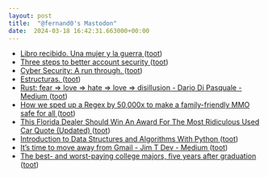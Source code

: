 ```yaml
---
layout: post
title:  "@fernand0's Mastodon"
date:  2024-03-18 16:42:31.663000+00:00
---
```

*  [Libro recibido. Una mujer y la guerra ](https://fotografiasenmovimiento.wordpress.com/2024/03/18/libro-recibido-una-mujer-y-la-guerra) ([toot](https://mastodon.social/@fernand0/112117688019375361))
*  [Three steps to better account security ](https://dev.to/github/three-steps-to-better-account-security-14g) ([toot](https://mastodon.social/@fernand0/112117685845566445))
*  [Cyber Security: A run through. ](https://dev.to/dev180memes/cyber-security-a-run-through-1jk) ([toot](https://mastodon.social/@fernand0/112117431441443456))
*  [Estructuras. ](https://www.flickr.com/photos/fernand0/53563844272) ([toot](https://mastodon.social/@fernand0/112117354541723196))
*  [Rust: fear => love => hate => love => disillusion - Dario Di Pasquale - Medium ](https://dariodip.medium.com/rust-fear-love-hate-love-disillusion-fa9f6f05b54) ([toot](https://mastodon.social/@fernand0/112116669924280488))
*  [How we sped up a Regex by 50,000x to make a family-friendly MMO safe for all ](https://dev.to/tyteen4a03/how-we-sped-up-a-regex-by-50000x-to-make-a-family-friendly-mmo-safe-for-all-2kk) ([toot](https://mastodon.social/@fernand0/112116461070732030))
*  [This Florida Dealer Should Win An Award For The Most Ridiculous Used Car Quote (Updated) ](https://jalopnik.com/this-florida-dealer-should-win-an-award-for-the-most-ri-184855540) ([toot](https://mastodon.social/@fernand0/112116131141077599))
*  [Introduction to Data Structures and Algorithms With Python ](https://dev.to/smartjeff/introduction-to-data-structures-and-algorithms-with-python-33c) ([toot](https://mastodon.social/@fernand0/112116012447577983))
*  [It’s time to move away from Gmail - Jim T Dev - Medium ](https://medium.com/@jimtdev/its-time-to-move-away-from-gmail-989bd859a81) ([toot](https://mastodon.social/@fernand0/112114385368853082))
*  [The best- and worst-paying college majors, five years after graduation ](https://www.cnbc.com/2022/02/12/the-best-and-worst-paying-college-majors-five-years-after-graduation.htm) ([toot](https://mastodon.social/@fernand0/112112415886889168))
